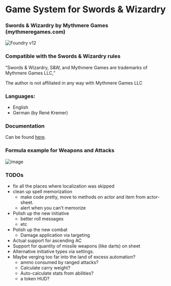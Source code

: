 # Game System for Swords & Wizardry 
### Swords & Wizardry by Mythmere Games (mythmeregames.com)
![Foundry v12](https://img.shields.io/badge/foundry-v12-green)

### Compatible with the Swords & Wizardry rules

“Swords & Wizardry, S&W, and Mythmere Games are trademarks of Mythmere Games LLC,”

The author is not affiliated in any way with Mythmere Games LLC

### Languages: 

 - English
 - German (by René Kremer)
 
### Documentation
Can be found [here](documentation.md).

### Formula example for Weapons and Attacks
![image](https://github.com/tomski80/swords-wizardry/assets/26262858/a6f5727b-ae8c-4ce8-8039-d2f9d2e46eae)

### TODOs

- fix all the places where localization was skipped
- clean up spell memorization
  - make code pretty, move to methods on actor and item from actor-sheet.
  - alert when you can't memorize
- Polish up the new initiative
  - better roll messages
  - etc
- Polish up the new combat
  - Damage application via targeting
- Actual support for ascending AC
- Support for quantity of missile weapons (like darts) on sheet
- Alternative initiative types via settings.
- Maybe verging too far into the land of excess automation?
  - ammo consumed by ranged attacks?
  - Calculate carry weight?
  - Auto-calculate stats from abilities?
  - a token HUD?
